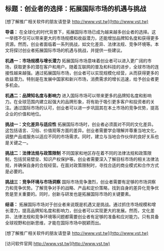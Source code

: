 ## **标题：创业者的选择：拓展国际市场的机遇与挑战**

[想了解推广相关软件的朋友请登录 http://www.vst.tw](http://www.vst.tw)

**导语：**
在全球化的时代背景下，拓展国际市场已成为越来越多创业者的选择。这一举措不仅可以带来更大的市场规模和收益潜力，还能增加品牌知名度和获得更多资源。然而，创业者面临着一系列挑战，如文化差异、法律法规、竞争环境等。本文将探讨创业者拓展国际市场的机遇与挑战，并提供一些建议。

**机遇一：市场规模与增长潜力**
拓展国际市场意味着创业者可以进入更广阔的市场，获取更多的潜在客户和用户。随着互联网的普及和科技的进步，全球市场的连接性越来越强。通过拓展国际市场，创业者可以实现规模化经营，从而获得更多的收益潜力。特别是在发展中国家和新兴市场，消费需求的增长迅速，给予创业者更多机会。

**机遇二：品牌知名度与影响力**
进入国际市场可以带来更多的品牌知名度和影响力。在全球范围内建立起强大的品牌形象，将有助于吸引更多客户和投资者的关注。通过国际市场的认可，创业者可以进一步巩固其在本土市场的竞争优势，提高企业的价值和地位。

**挑战一：文化差异与适应性**
拓展国际市场时，创业者必须面对不同的文化差异。这包括语言、习俗、价值观等方面的差异。创业者需要学会理解并尊重当地文化，调整产品或服务以适应不同的市场需求。同时，建立与当地合作伙伴的良好关系也是关键之一。

**挑战二：法律法规与政策限制**
不同国家和地区存在着不同的法律法规和政策限制，包括贸易壁垒、知识产权保护等。创业者需要深入了解目标市场的相关法律法规，并确保自身的合规经营。在面对政策限制时，寻找合适的商业模式和合作方式是必要的。

**挑战三：竞争环境与市场洞察**
国际市场竞争激烈，创业者需要有足够的市场洞察力和竞争优势。了解竞争对手的战略、产品和定价策略，找到自身的差异化竞争优势是至关重要的。同时，创新与研发也是拓展国际市场的关键要素。

**结语：**
拓展国际市场对于创业者来说既是机遇又是挑战。通过抓住市场规模和增长潜力，提高品牌知名度和影响力，创业者可以实现更大的发展。然而，文化差异、法律法规和竞争环境等问题都需要创业者有足够的准备和应对能力。只有具备全球视野和创新思维，才能在国际市场中脱颖而出。

[想了解推广相关软件的朋友请登录 http://www.vst.tw](http://www.vst.tw)


[访问软件官网 http://www.vst.tw](http://www.vst.tw)
